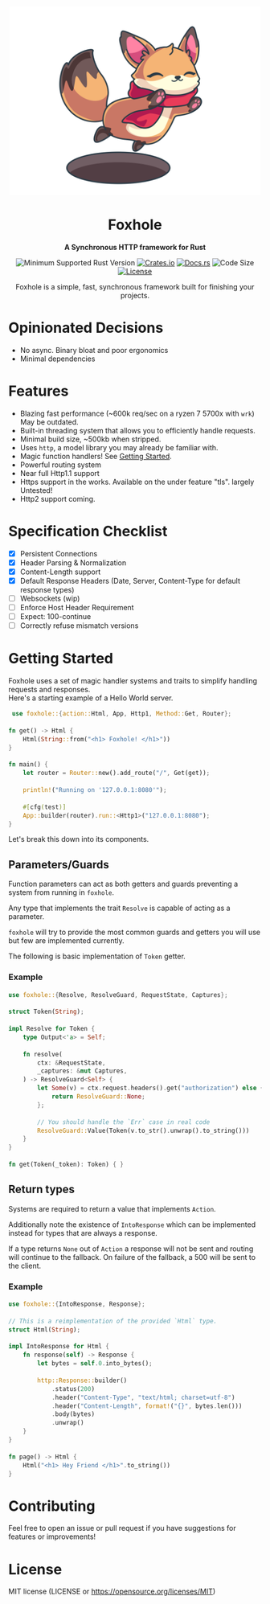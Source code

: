 <div align="center">
  <img width=500 src="https://github.com/Kay-Conte/foxhole-rs/blob/main/fox_hole_logo.png">
  <h1></img>Foxhole</h1>
  <p>
    <strong>A Synchronous HTTP framework for Rust</strong>
  </p>
  <p>

![Minimum Supported Rust Version](https://img.shields.io/badge/rustc-1.65+-ab6000.svg)
[![Crates.io](https://img.shields.io/crates/v/foxhole.svg)](https://crates.io/crates/foxhole)
[![Docs.rs](https://docs.rs/foxhole/badge.svg)](https://docs.rs/foxhole)
![Code Size](https://img.shields.io/github/languages/code-size/Kay-Conte/foxhole-rs)
[![License](https://img.shields.io/crates/l/foxhole.svg)](https://opensource.org/licenses/MIT)

  </p>

  Foxhole is a simple, fast, synchronous framework built for finishing your projects.
</div>
 
 
# Opinionated Decisions
- No async. Binary bloat and poor ergonomics
- Minimal dependencies

# Features
- Blazing fast performance (~600k req/sec on a ryzen 7 5700x with `wrk`) May be outdated.
- Built-in threading system that allows you to efficiently handle requests.
- Minimal build size, ~500kb when stripped.
- Uses `http`, a model library you may already be familiar with.
- Magic function handlers! See [Getting Started](#getting-started).
- Powerful routing system
- Near full Http1.1 support
- Https support in the works. Available on the under feature "tls". largely Untested!
- Http2 support coming.

# Specification Checklist
- [x] Persistent Connections
- [x] Header Parsing & Normalization
- [x] Content-Length support
- [x] Default Response Headers (Date, Server, Content-Type for default response types)
- [ ] Websockets  (wip)
- [ ] Enforce Host Header Requirement
- [ ] Expect: 100-continue
- [ ] Correctly refuse mismatch versions

# Getting Started
Foxhole uses a set of magic handler systems and traits to simplify handling requests and responses.   
Here's a starting example of a Hello World server.
```rust
 use foxhole::{action::Html, App, Http1, Method::Get, Router};

fn get() -> Html {
    Html(String::from("<h1> Foxhole! </h1>"))
}

fn main() {
    let router = Router::new().add_route("/", Get(get));

    println!("Running on '127.0.0.1:8080'");

    #[cfg(test)]
    App::builder(router).run::<Http1>("127.0.0.1:8080");
}
```

Let's break this down into its components.

## Parameters/Guards

Function parameters can act as both getters and guards preventing a system from running in `foxhole`. 

Any type that implements the trait `Resolve` is capable of acting as a parameter.

`foxhole` will try to provide the most common guards and getters you will use but few are implemented currently.

The following is basic implementation of `Token` getter.

### Example
```rust
use foxhole::{Resolve, ResolveGuard, RequestState, Captures};

struct Token(String);

impl Resolve for Token {
    type Output<'a> = Self;

    fn resolve(
        ctx: &RequestState,
        _captures: &mut Captures,
    ) -> ResolveGuard<Self> {
        let Some(v) = ctx.request.headers().get("authorization") else {
            return ResolveGuard::None;
        };

        // You should handle the `Err` case in real code
        ResolveGuard::Value(Token(v.to_str().unwrap().to_string()))
    }
}

fn get(Token(_token): Token) { }
```

## Return types

Systems are required to return a value that implements `Action`. 

Additionally note the existence of `IntoResponse` which can be implemented instead for types that are always a response.

If a type returns `None` out of `Action` a response will not be sent and routing will continue to the fallback. On failure of the fallback, a 500 will be sent to the client.

### Example
```rust
use foxhole::{IntoResponse, Response};

// This is a reimplementation of the provided `Html` type.
struct Html(String);

impl IntoResponse for Html {
    fn response(self) -> Response {
        let bytes = self.0.into_bytes();

        http::Response::builder()
            .status(200)
            .header("Content-Type", "text/html; charset=utf-8")
            .header("Content-Length", format!("{}", bytes.len()))
            .body(bytes)
            .unwrap()
    }
}

fn page() -> Html {
    Html("<h1> Hey Friend </h1>".to_string())
}
```
 
# Contributing
Feel free to open an issue or pull request if you have suggestions for features or improvements!
 
# License
MIT license (LICENSE or https://opensource.org/licenses/MIT)
